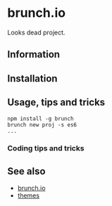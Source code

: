 # brunch.io

Looks dead project.

## Information

## Installation

## Usage, tips and tricks

```
npm install -g brunch
brunch new proj -s es6
...
```

### Coding tips and tricks

## See also

* [brunch.io](https://brunch.io/)
* [themes](https://themes.gohugo.io/)
